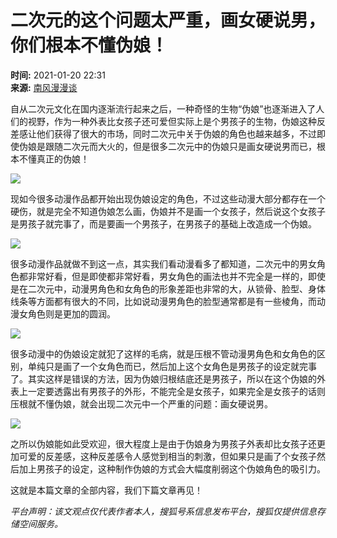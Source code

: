 # 二次元的这个问题太严重，画女硬说男，你们根本不懂伪娘！

**时间:** 2021-01-20 22:31  
**来源:** [南风漫漫谈](https://www.sohu.com/a/445769702_100194222?spm=smpc.content-abroad.content.1.1737559463290WR1uUXe)

自从二次元文化在国内逐渐流行起来之后，一种奇怪的生物“伪娘”也逐渐进入了人们的视野，作为一种外表比女孩子还可爱但实际上是个男孩子的生物，伪娘这种反差感让他们获得了很大的市场，同时二次元中关于伪娘的角色也越来越多，不过即使伪娘是跟随二次元而大火的，但是很多二次元中的伪娘只是画女硬说男而已，根本不懂真正的伪娘！

![](https://p0.itc.cn/images01/20210120/51f4997ae1434095a392b1c407b22ac3.jpeg)

现如今很多动漫作品都开始出现伪娘设定的角色，不过这些动漫大部分都存在一个硬伤，就是完全不知道伪娘怎么画，伪娘并不是画一个女孩子，然后说这个女孩子是男孩子就完事了，而是要画一个男孩子，在男孩子的基础上改造成一个伪娘。

![](https://p6.itc.cn/images01/20210120/83e6daa6a33d45d588813e70ffa0a981.jpeg)

很多动漫作品就做不到这一点，其实我们看动漫看多了都知道，二次元中的男女角色都非常好看，但是即使都非常好看，男女角色的画法也并不完全是一样的，即使是在二次元中，动漫男角色和女角色的形象差距也非常的大，从锁骨、脸型、身体线条等方面都有很大的不同，比如说动漫男角色的脸型通常都是有一些棱角，而动漫女角色则是更加的圆润。

![](https://p4.itc.cn/images01/20210120/c84864ff706749278f619befb3358e8d.jpeg)

很多动漫中的伪娘设定就犯了这样的毛病，就是压根不管动漫男角色和女角色的区别，单纯只是画了一个女角色而已，然后加上这个女角色是男孩子的设定就完事了。其实这样是错误的方法，因为伪娘归根结底还是男孩子，所以在这个伪娘的外表上一定要透露出有男孩子的外形，不能完全是女孩子，如果完全是女孩子的话则压根就不懂伪娘，就会出现二次元中一个严重的问题：画女硬说男。

![](https://p0.itc.cn/images01/20210120/86a2f7aa5ee4486d9e4422c7ec181608.jpeg)

之所以伪娘能如此受欢迎，很大程度上是由于伪娘身为男孩子外表却比女孩子还更加可爱的反差感，这种反差感令人感觉到相当的刺激，但如果只是画了个女孩子然后加上男孩子的设定，这种制作伪娘的方式会大幅度削弱这个伪娘角色的吸引力。

这就是本篇文章的全部内容，我们下篇文章再见！

_平台声明：该文观点仅代表作者本人，搜狐号系信息发布平台，搜狐仅提供信息存储空间服务。_